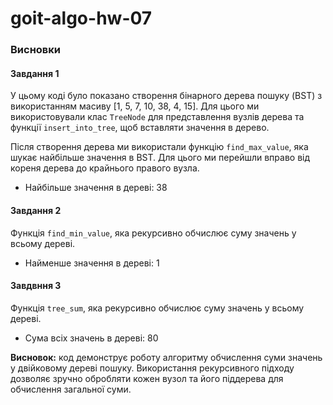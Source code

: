 # goit-algo-hw-07


### Висновки

#### **Завдання 1**
У цьому коді було показано створення бінарного дерева пошуку (BST) з використанням масиву [1, 5, 7, 10, 38, 4, 15]. Для цього ми використовували клас `TreeNode` для представлення вузлів дерева та функції `insert_into_tree`, щоб вставляти значення в дерево.

Після створення дерева ми використали функцію `find_max_value`, яка шукає найбільше значення в BST. Для цього ми перейшли вправо від кореня дерева до крайнього правого вузла.

- Найбільше значення в дереві: 38


#### **Завдання 2**
Функція `find_min_value`, яка рекурсивно обчислює суму значень у всьому дереві.

- Найменше значення в дереві: 1


#### **Завдвння 3**

Функція `tree_sum`, яка рекурсивно обчислює суму значень у всьому дереві.

- Сума всіх значень в дереві: 80

**Висновок:** код демонструє роботу алгоритму обчислення суми значень у двійковому дереві пошуку. Використання рекурсивного підходу дозволяє зручно обробляти кожен вузол та його піддерева для обчислення загальної суми.
